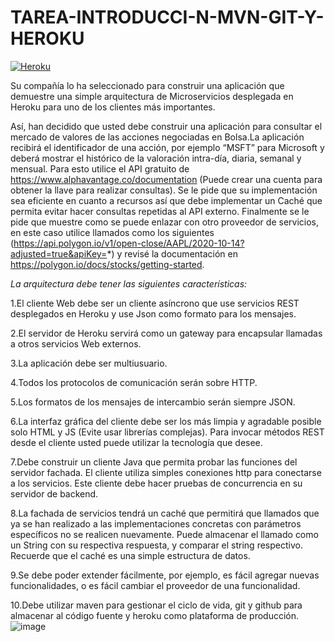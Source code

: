 # TAREA-INTRODUCCI-N-MVN-GIT-Y-HEROKU

[![Heroku](https://www.herokucdn.com/deploy/button.png)](https://almacenamientoapp.herokuapp.com/)

Su compañía lo ha seleccionado para construir una aplicación que demuestre una simple arquitectura de Microservicios desplegada en Heroku para uno de los clientes más importantes.

Así, han decidido que usted debe construir una aplicación para consultar el mercado de valores de las acciones negociadas en Bolsa.La aplicación recibirá el identificador de una acción, por ejemplo “MSFT” para Microsoft  y deberá mostrar el histórico de la valoración intra-día, diaria, semanal y mensual. Para esto utilice el API gratuito de https://www.alphavantage.co/documentation (Puede crear una cuenta para obtener la llave para realizar consultas). Se le pide que su implementación sea eficiente en cuanto a recursos así que debe implementar un Caché que permita evitar hacer consultas repetidas al API externo. Finalmente se le pide que muestre como se puede enlazar con otro proveedor de servicios, en este caso utilice llamados como los siguientes (https://api.polygon.io/v1/open-close/AAPL/2020-10-14?adjusted=true&apiKey=*) y revisé la documentación en https://polygon.io/docs/stocks/getting-started.

*La arquitectura debe tener las siguientes características:*

1.El cliente Web debe ser un cliente asíncrono que use servicios REST desplegados en Heroku y use Json como formato para los mensajes.

2.El servidor de Heroku servirá como un gateway para encapsular llamadas a otros servicios Web externos.

3.La aplicación debe ser multiusuario.

4.Todos los protocolos de comunicación serán sobre HTTP.

5.Los formatos de los mensajes de intercambio serán siempre JSON.

6.La interfaz gráfica del cliente debe ser los más limpia y agradable posible solo HTML y JS (Evite usar librerías complejas). Para invocar métodos REST desde el cliente usted puede utilizar la tecnología que desee.

7.Debe construir un cliente Java que permita probar las funciones del servidor fachada. El cliente utiliza simples conexiones http para conectarse a los servicios. Este cliente debe hacer pruebas de concurrencia en su servidor de backend.

8.La fachada de servicios tendrá un caché que permitirá que llamados que ya se han realizado a las implementaciones concretas con parámetros específicos no se realicen nuevamente. Puede almacenar el llamado como un String con su respectiva respuesta, y comparar el string respectivo. Recuerde que el caché es una simple estructura de datos.

9.Se debe poder extender fácilmente, por ejemplo, es fácil agregar nuevas funcionalidades, o es fácil cambiar el proveedor de una funcionalidad.

10.Debe utilizar maven para gestionar el ciclo de vida, git y github para almacenar al código fuente y heroku como plataforma de producción.
![image](https://user-images.githubusercontent.com/54339107/188753302-0ae51d66-08f2-490f-bd5e-e4d36fbcc293.png)

